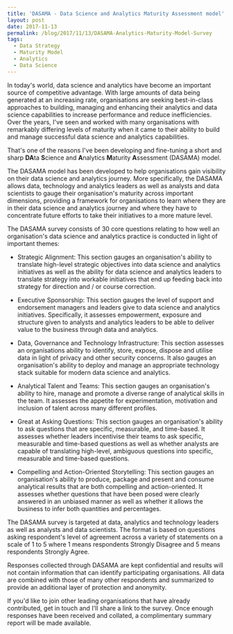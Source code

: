 ```yaml
---
title: 'DASAMA - Data Science and Analytics Maturity Assessment model'
layout: post
date: 2017-11-13
permalink: /blog/2017/11/13/DASAMA-Analytics-Maturity-Model-Survey
tags:
  - Data Strategy
  - Maturity Model
  - Analytics
  - Data Science
---
```


In today's world, data science and analytics have become an important source of competitive advantage. With large amounts of data being generated at an increasing rate, organisations are seeking best-in-class approaches to building, managing and enhancing their analytics and data science capabilities to increase performance and reduce inefficiencies. Over the years, I've seen and worked with many organisations with remarkably differing levels of maturity when it came to their ability to build and manage successful data science and analytics capabilities.

That's one of the reasons I've been developing and fine-tuning a short and sharp **DA**ta **S**cience and **A**nalytics **M**aturity **A**ssessment (DASAMA) model. 

The DASAMA model has been developed to help organisations gain visibility on their data science and analytics journey. More specifically, the DASAMA allows data, technology and analytics leaders as well as analysts and data scientists to gauge their organisation's maturity across important dimensions, providing a framework for organisations to learn where they are in their data science and analytics journey and where they have to concentrate future efforts to take their initiatives to a more mature level.

The DASAMA survey consists of 30 core questions relating to how well an organisation's data science and analytics practice is conducted in light of important themes:

- Strategic Alignment: This section gauges an organisation's ability to translate high-level strategic objectives into data science and analytics initiatives as well as the ability for data science and analytics leaders to translate strategy into workable initiatives that end up feeding back into strategy for direction and / or course correction.

- Executive Sponsorship: This section gauges the level of support and endorsement managers and leaders give to data science and analytics initiatives. Specifically, it assesses empowerment, exposure and structure given to analysts and analytics leaders to be able to deliver value to the business through data and analytics.

- Data, Governance and Technology Infrastructure: This section assesses an organisations ability to identify, store, expose, dispose and utilise data in light of privacy and other security concerns. It also gauges an organisation's ability to deploy and manage an appropriate technology stack suitable for modern data science and analytics.

- Analytical Talent and Teams: This section gauges an organisation's ability to hire, manage and promote a diverse range of analytical skills in the team. It assesses the appetite for experimentation, motivation and inclusion of talent across many different profiles.

- Great at Asking Questions: This section gauges an organisation's ability to ask questions that are specific, measurable, and time-based. It assesses whether leaders incentivise their teams to ask specific, measurable and time-based questions as well as whether analysts are capable of translating high-level, ambiguous questions into specific, measurable and time-based questions.

- Compelling and Action-Oriented Storytelling: This section gauges an organisation's ability to produce, package and present and consume analytical results that are both compelling and action-oriented. It assesses whether questions that have been posed were clearly answered in an unbiased manner as well as whether it allows the business to infer both quantities and percentages.

The DASAMA survey is targeted at data, analytics and technology leaders as well as analysts and data scientists. The format is based on questions asking respondent's level of agreement across a variety of statements on a scale of 1 to 5 where 1 means respondents Strongly Disagree and 5 means respondents Strongly Agree.

Responses collected through DASAMA are kept confidential and results will not contain information that can identify participating organisations. All data are combined with those of many other respondents and summarized to provide an additional layer of protection and anonymity.

If you'd like to join other leading organisations that have already contributed, get in touch and I'll share a link to the survey. Once enough responses have been received and collated, a complimentary summary report will be made available.

